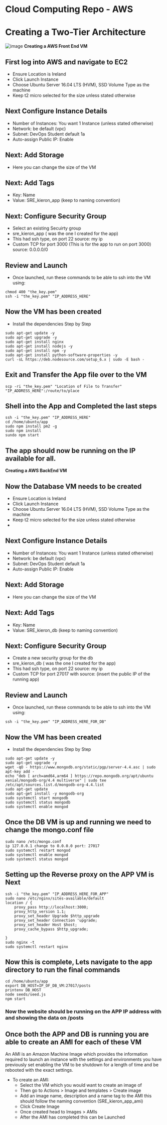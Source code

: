 # Cloud Computing Repo - AWS
# Creating a Two-Tier Architecture

![image](https://github.com/sc18kg/cloud_computing_AWS/blob/main/2tierarch.png?raw=true)
**Creating a AWS Front End VM**

## First log into AWS and navigate to EC2
- Ensure Location is Ireland 
- Click Launch Instance
- Choose Ubuntu Server 16.04 LTS (HVM), SSD Volume Type as the machine
- Keep t2 micro selected for the size unless stated otherwise
## Next Configure Instance Details
 - Number of Instances: You want 1 Instance (unless stated otherwise)
 - Network: be default (vpc)
 - Subnet: DevOps Student default 1a
 - Auto-assign Public IP: Enable
## Next: Add Storage
- Here you can change the size of the VM
## Next: Add Tags
 - Key: Name
 - Value: SRE_kieron_app (keep to naming convention)
## Next: Configure Security Group
 - Select an existing Secuirty group
 - sre_kieron_app ( was the one I created for the app)
 - This had ssh type, on port 22 source: my ip
 - Custom TCP for port 3000 (This is for the app to run on port 3000) source: 0.0.0.0/0
## Review and Launch
- Once launched, run these commands to be able to ssh into the VM using:
```
chmod 400 "the_key.pem"
ssh -i "the_key.pem" "IP_ADDRESS_HERE" 
```
## Now the VM has been created
 - Install the dependencies Step by Step
 ```
 sudo apt-get update -y
sudo apt-get upgrade -y
sudo apt-get install nginx
sudo apt-get install nodejs -y
sudo apt-get install npm -y
sudo apt-get install python-software-properties -y
curl -sL https://deb.nodesource.com/setup_6.x | sudo -E bash -
```
## Exit and Transfer the App file over to the VM
```
scp -ri "the_key.pem" "Location of File to Transfer" "IP_ADDRESS_HERE":/route/to/place
```
## Shell into the App and Completed the last steps
```
ssh -i "the_key.pem" "IP_ADDRESS_HERE"
cd /home/ubuntu/app
sudo npm install pm2 -g
sudo npm install
sundo npm start
```
## The app should now be running on the IP available for all.

**Creating a AWS BackEnd VM**

## Now the Database VM needs to be created
- Ensure Location is Ireland 
- Click Launch Instance
- Choose Ubuntu Server 16.04 LTS (HVM), SSD Volume Type as the machine
- Keep t2 micro selected for the size unless stated otherwise
- 
## Next Configure Instance Details
 - Number of Instances: You want 1 Instance (unless stated otherwise)
 - Network: be default (vpc)
 - Subnet: DevOps Student default 1a
 - Auto-assign Public IP: Enable
## Next: Add Storage
- Here you can change the size of the VM
## Next: Add Tags
 - Key: Name
 - Value: SRE_kieron_db (keep to naming convention)
## Next: Configure Security Group
 - Create a new security group for the db
 - sre_kieron_db ( was the one I created for the app)
 - This had ssh type, on port 22 source: my ip
 - Custom TCP for port 27017 with source: (insert the public IP of the running app)
## Review and Launch
- Once launched, run these commands to be able to ssh into the VM using:
```
ssh -i "the_key.pem" "IP_ADDRESS_HERE_FOR_DB" 
```
## Now the VM has been created
 - Install the dependencies Step by Step
 ```
sudo apt-get update -y
sudo apt-get upgrade -y
wget -qO - https://www.mongodb.org/static/pgp/server-4.4.asc | sudo apt-key add -
echo "deb [ arch=amd64,arm64 ] https://repo.mongodb.org/apt/ubuntu xenial/mongodb-org/4.4 multiverse" | sudo tee /etc/apt/sources.list.d/mongodb-org-4.4.list
sudo apt-get update
sudo apt-get install -y mongodb-org
sudo systemctl start mongodb
sudo systemctl status mongodb
sudo systemctl enable mongod
```
## Once the DB VM is up and running we need to change the mongo.conf file
```
sudo nano /etc/mongo.conf
ip 127.0.0.1 change to 0.0.0.0 port: 27017
sudo systemctl restart mongod
sudo systemctl enable mongod
sudo systemctl status mongod
```
## Setting up the Reverse proxy on the APP VM is Next
```
ssh -i "the_key.pem" "IP_ADDRESS_HERE_FOR_APP" 
sudo nano /etc/nginx/sites-available/default
location / {
    proxy_pass http://localhost:3000;
    proxy_http_version 1.1;
    proxy_set_header Upgrade $http_upgrade
    proxy_set_header Connection 'upgrade;
    proxy_set_header Host $host;
    proxy_cache_bypass $http_upgrade;
    
}
sudo nginx -t
sudo systemctl restart nginx
```
## Now this is complete, Lets navigate to the app directory to run the final commands
```
cd /home/ubuntu/app
export DB_HOST=IP_OF_DB_VM:27017/posts
printenv DB_HOST
node seeds/seed.js
npm start
```
### Now the website should be running on the APP IP address with and showing the data on /posts

## Once both the APP and DB is running you are able to create an AMI for each of these VM
An AMI is an Amazon Machine Image which provides the information required to launch an instance with the settings and environments you have
previously set enabling the VM to be shutdown for a length of time and be rebooted with the exact settings.

- To create an AMI:
  - Select the VM which you would want to create an image of
  - Then go to Actions > Image and templates > Create image
  - Add an image name, description and a name tag to the AMI this should follow the naming convention (SRE_kieron_app_ami)
  - Click Create Image
  - Once created head to Images > AMIs
  - After the AMI has completed this can be Launched
